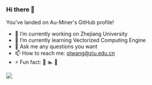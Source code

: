 ### Hi there 👋
You've landed on Au-Miner's GitHub profile!

- 🔭 I’m currently working on Zhejiang University
- 🌱 I’m currently learning Vectorized Computing Engine
- 💬 Ask me any questions you want
- 📫 How to reach me: qlwang@zju.edu.cn
- ⚡ Fun fact: 🏸️ 🏊 🏀

![](https://github-readme-stats.vercel.app/api?username=Au-Miner&show_icons=true&theme=transparent)

